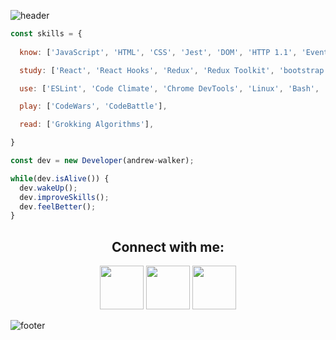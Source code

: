 ![header](https://capsule-render.vercel.app/api?type=waving&&color=0:AD1DEB,100:6E72FC&height=245&section=header&text=Andrew%20Walker&fontSize=90&fontColor=fff&fontAlignY=35&desc=Frontend%20Developer&descAlignY=53&descAlign=77)

```js
const skills = {
  
  know: ['JavaScript', 'HTML', 'CSS', 'Jest', 'DOM', 'HTTP 1.1', 'Event Loop'], 

  study: ['React', 'React Hooks', 'Redux', 'Redux Toolkit', 'bootstrap'],

  use: ['ESLint', 'Code Climate', 'Chrome DevTools', 'Linux', 'Bash', 'CI/CD'], 

  play: ['CodeWars', 'CodeBattle'],

  read: ['Grokking Algorithms'],

}

const dev = new Developer(andrew-walker);

while(dev.isAlive()) {
  dev.wakeUp();
  dev.improveSkills();
  dev.feelBetter();
}
```

<h2 align="center">Connect with me:</h3>
<p align="center">
 
  <p align="center">
   <a href="https://www.t.me/walker_andrew" target="_blank" rel="noreferrer"><img src="https://img.icons8.com/nolan/256/telegram-app.png" width="70" height="70" /></a>  
   <a href="mailto:gulyaykin@gmail.com" target="_blank" rel="noreferrer"><img src="https://img.icons8.com/nolan/256/google-logo.png" width="70" height="70" /></a>  
   <a href="https://www.linkedin.com/in/andrewwalker91" target="_blank" rel="noreferrer"><img src="https://img.icons8.com/nolan/256/linkedin-circled.png" width="70" height="70" /></a>
</p>

![footer](https://capsule-render.vercel.app/api?type=waving&color=0:AD1DEB,100:6E72FC&height=160&section=footer)
